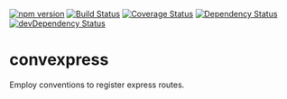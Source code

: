 [![npm version](https://badge.fury.io/js/convexpress.svg)](https://badge.fury.io/js/convexpress)
[![Build Status](https://travis-ci.org/staticdeploy/convexpress.svg?branch=master)](https://travis-ci.org/staticdeploy/convexpress)
[![Coverage Status](https://coveralls.io/repos/staticdeploy/convexpress/badge.svg)](https://coveralls.io/r/staticdeploy/convexpress)
[![Dependency Status](https://david-dm.org/staticdeploy/convexpress.svg)](https://david-dm.org/staticdeploy/convexpress)
[![devDependency Status](https://david-dm.org/staticdeploy/convexpress/dev-status.svg)](https://david-dm.org/staticdeploy/convexpress#info=devDependencies)

# convexpress

Employ conventions to register express routes.

